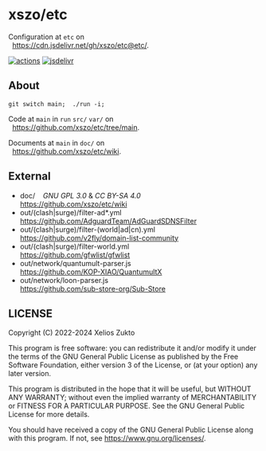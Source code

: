 # xszo/etc

Configuration at `etc` on  
  <https://cdn.jsdelivr.net/gh/xszo/etc@etc/>.

[![actions](https://github.com/xszo/etc/actions/workflows/etc.yml/badge.svg)](https://github.com/xszo/etc/tree/etc)
[![jsdelivr](https://data.jsdelivr.com/v1/package/gh/xszo/etc/badge)](https://www.jsdelivr.com/package/gh/xszo/etc)

## About

`git switch main;  ./run -i;`

Code at `main` in `run` `src/` `var/` on  
  <https://github.com/xszo/etc/tree/main>.

Documents at `main` in `doc/` on  
  <https://github.com/xszo/etc/wiki>.

## External

- doc/    _GNU GPL 3.0_ & _CC BY-SA 4.0_  
  <https://github.com/xszo/etc/wiki>
- out/(clash|surge)/filter-ad\*.yml  
  <https://github.com/AdguardTeam/AdGuardSDNSFilter>
- out/(clash|surge)/filter-(world|ad|cn).yml  
  <https://github.com/v2fly/domain-list-community>
- out/(clash|surge)/filter-world.yml  
  <https://github.com/gfwlist/gfwlist>
- out/network/quantumult-parser.js  
  <https://github.com/KOP-XIAO/QuantumultX>
- out/network/loon-parser.js  
  <https://github.com/sub-store-org/Sub-Store>

## LICENSE

Copyright (C) 2022-2024 Xelios Zukto

This program is free software: you can redistribute it and/or modify
it under the terms of the GNU General Public License as published by
the Free Software Foundation, either version 3 of the License, or
(at your option) any later version.

This program is distributed in the hope that it will be useful,
but WITHOUT ANY WARRANTY; without even the implied warranty of
MERCHANTABILITY or FITNESS FOR A PARTICULAR PURPOSE. See the
GNU General Public License for more details.

You should have received a copy of the GNU General Public License
along with this program. If not, see <https://www.gnu.org/licenses/>.
